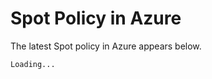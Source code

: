 # Spot Policy in Azure

The latest Spot policy in Azure appears below.

<html>
<script>
        fetch('https://spotinst-public.s3.amazonaws.com/assets/azure/custom_role_file.json')
            .then(res => res.json())
            .then(res => {
                document.querySelector('#spot-azure-permissions').textContent = JSON.stringify(
                    {
                        permissions:[
                            {
                               actions: res.properties.permissions[0].actions
                          }
                        ]
                    }
                , null, 2)
            })
</script>
<body>
<pre v-pre data-lang="json">
<code id="spot-azure-permissions" class="lang-json">Loading...</code>
</pre>
</body>
</html>
